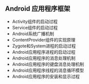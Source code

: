 ## Android 应用程序框架

- Activity组件的启动过程
- Service组件的启动过程
- Android系统广播机制
- ContentProvider组件的实现原理
- Zygote和System进程的启动过程
- Android应用程序进程的启动过程
- Android应用程序的消息处理机制
- Android应用程序的键盘消息处理机制
- Android应用程序线程的消息循环模型
- Android应用程序的安装和显示过程
